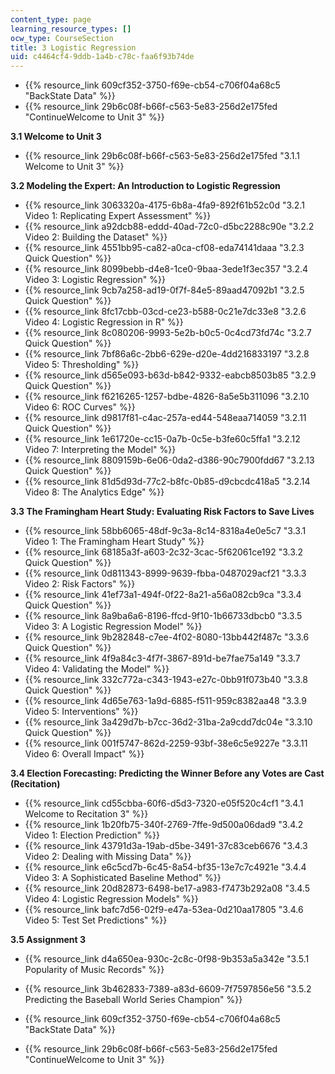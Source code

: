 ```yaml
---
content_type: page
learning_resource_types: []
ocw_type: CourseSection
title: 3 Logistic Regression
uid: c4464cf4-9ddb-1a4b-c78c-faa6f93b74de
---
```


*   {{% resource_link 609cf352-3750-f69e-cb54-c706f04a68c5 "BackState Data" %}}
*   {{% resource_link 29b6c08f-b66f-c563-5e83-256d2e175fed "ContinueWelcome to Unit 3" %}}

**3.1 Welcome to Unit 3**

*   {{% resource_link 29b6c08f-b66f-c563-5e83-256d2e175fed "3.1.1 Welcome to Unit 3" %}}

**3.2 Modeling the Expert: An Introduction to Logistic Regression**

*   {{% resource_link 3063320a-4175-6b8a-4fa9-892f61b52c0d "3.2.1 Video 1: Replicating Expert Assessment" %}}
*   {{% resource_link a92dcb88-eddd-40ad-72c0-d5bc2288c90e "3.2.2 Video 2: Building the Dataset" %}}
*   {{% resource_link 4551bb95-ca82-a0ca-cf08-eda74141daaa "3.2.3 Quick Question" %}}
*   {{% resource_link 8099bebb-d4e8-1ce0-9baa-3ede1f3ec357 "3.2.4 Video 3: Logistic Regression" %}}
*   {{% resource_link 9cb7a258-ad19-0f7f-84e5-89aad47092b1 "3.2.5 Quick Question" %}}
*   {{% resource_link 8fc17cbb-03cd-ce23-b588-0c21e7dc33e8 "3.2.6 Video 4: Logistic Regression in R" %}}
*   {{% resource_link 8c080206-9993-5e2b-b0c5-0c4cd73fd74c "3.2.7 Quick Question" %}}
*   {{% resource_link 7bf86a6c-2bb6-629e-d20e-4dd216833197 "3.2.8 Video 5: Thresholding" %}}
*   {{% resource_link d565e093-b63d-b842-9332-eabcb8503b85 "3.2.9 Quick Question" %}}
*   {{% resource_link f6216265-1257-bdbe-4826-8a5e5b311096 "3.2.10 Video 6: ROC Curves" %}}
*   {{% resource_link d9817f81-c4ac-257a-ed44-548eaa714059 "3.2.11 Quick Question" %}}
*   {{% resource_link 1e61720e-cc15-0a7b-0c5e-b3fe60c5ffa1 "3.2.12 Video 7: Interpreting the Model" %}}
*   {{% resource_link 8809159b-6e06-0da2-d386-90c7900fdd67 "3.2.13 Quick Question" %}}
*   {{% resource_link 81d5d93d-77c2-b8fc-0b85-d9cbcdc418a5 "3.2.14 Video 8: The Analytics Edge" %}}

**3.3 The Framingham Heart Study: Evaluating Risk Factors to Save Lives**

*   {{% resource_link 58bb6065-48df-9c3a-8c14-8318a4e0e5c7 "3.3.1 Video 1: The Framingham Heart Study" %}}
*   {{% resource_link 68185a3f-a603-2c32-3cac-5f62061ce192 "3.3.2 Quick Question" %}}
*   {{% resource_link 0d811343-8999-9639-fbba-0487029acf21 "3.3.3 Video 2: Risk Factors" %}}
*   {{% resource_link 41ef73a1-494f-0f22-8a21-a56a082cb9ca "3.3.4 Quick Question" %}}
*   {{% resource_link 8a9ba6a6-8196-ffcd-9f10-1b66733dbcb0 "3.3.5 Video 3: A Logistic Regression Model" %}}
*   {{% resource_link 9b282848-c7ee-4f02-8080-13bb442f487c "3.3.6 Quick Question" %}}
*   {{% resource_link 4f9a84c3-4f7f-3867-891d-be7fae75a149 "3.3.7 Video 4: Validating the Model" %}}
*   {{% resource_link 332c772a-c343-1943-e27c-0bb91f073b40 "3.3.8 Quick Question" %}}
*   {{% resource_link 4d65e763-1a9d-6885-f511-959c8382aa48 "3.3.9 Video 5: Interventions" %}}
*   {{% resource_link 3a429d7b-b7cc-36d2-31ba-2a9cdd7dc04e "3.3.10 Quick Question" %}}
*   {{% resource_link 001f5747-862d-2259-93bf-38e6c5e9227e "3.3.11 Video 6: Overall Impact" %}}

**3.4 Election Forecasting: Predicting the Winner Before any Votes are Cast (Recitation)**

*   {{% resource_link cd55cbba-60f6-d5d3-7320-e05f520c4cf1 "3.4.1 Welcome to Recitation 3" %}}
*   {{% resource_link 1b20fb75-340f-2769-7ffe-9d500a06dad9 "3.4.2 Video 1: Election Prediction" %}}
*   {{% resource_link 43791d3a-19ab-d5be-3491-37c83ceb6676 "3.4.3 Video 2: Dealing with Missing Data" %}}
*   {{% resource_link e6c5cd7b-6c45-8a54-bf35-13e7c7c4921e "3.4.4 Video 3: A Sophisticated Baseline Method" %}}
*   {{% resource_link 20d82873-6498-be17-a983-f7473b292a08 "3.4.5 Video 4: Logistic Regression Models" %}}
*   {{% resource_link bafc7d56-02f9-e47a-53ea-0d210aa17805 "3.4.6 Video 5: Test Set Predictions" %}}

**3.5 Assignment 3**

*   {{% resource_link d4a650ea-930c-2c8c-0f98-9b353a5a342e "3.5.1 Popularity of Music Records" %}}
*   {{% resource_link 3b462833-7389-a83d-6609-7f7597856e56 "3.5.2 Predicting the Baseball World Series Champion" %}}

*   {{% resource_link 609cf352-3750-f69e-cb54-c706f04a68c5 "BackState Data" %}}
*   {{% resource_link 29b6c08f-b66f-c563-5e83-256d2e175fed "ContinueWelcome to Unit 3" %}}